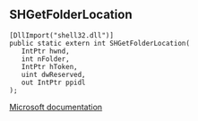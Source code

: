 ## SHGetFolderLocation

```
[DllImport("shell32.dll")]
public static extern int SHGetFolderLocation(
   IntPtr hwnd,
   int nFolder,
   IntPtr hToken,
   uint dwReserved,
   out IntPtr ppidl
);
```

[Microsoft documentation](https://docs.microsoft.com/en-us/windows/win32/api/shlobj_core/nf-shlobj_core-shgetfolderlocation)
